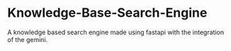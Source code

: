 # Knowledge-Base-Search-Engine
A knowledge based search engine made using fastapi with the integration of the gemini.
